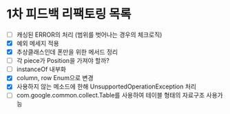 # 1차 피드백 리팩토링 목록

- [ ] 캐싱된 ERROR의 처리 (범위를 벗어나는 경우의 체크로직)
- [x] 예외 메세지 적용
- [x] 추상클래스인데 폰만을 위한 메서드 정리
- [ ] 각 piece가 Position을 가져야 할까?
- [ ] instanceOf 내부화
- [x] column, row Enum으로 변경
- [x] 사용하지 않는 메소드에 한해 UnsupportedOperationException 처리
- [ ] com.google.common.collect.Table를 사용하여 테이블 형태의 자료구조 사용가능